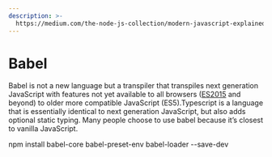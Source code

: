 ```yaml
---
description: >-
  https://medium.com/the-node-js-collection/modern-javascript-explained-for-dinosaurs-f695e9747b70
---
```


# Babel

Babel is not a new language but a transpiler that transpiles next generation JavaScript with features not yet available to all browsers \([ES2015](https://babeljs.io/learn-es2015/) and beyond\) to older more compatible JavaScript \(ES5\).Typescript is a language that is essentially identical to next generation JavaScript, but also adds optional static typing. Many people choose to use babel because it’s closest to vanilla JavaScript.



npm install babel-core babel-preset-env babel-loader --save-dev

